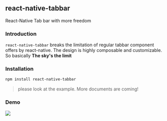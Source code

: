 ## react-native-tabbar

React-Native Tab bar with more freedom

### Introduction

`react-native-tabbar` breaks the limitation of regular tabbar component offers by react-native. The design is highly composable and customizable. So basically **The sky's the limit**

### Installation

```bash
npm install react-native-tabbar
```

> please look at the example. More documents are coming!

### Demo

![](./tab-demo.gif)
